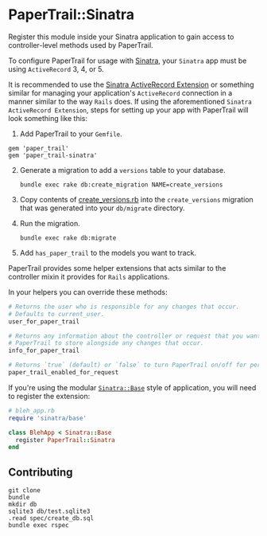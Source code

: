 # PaperTrail::Sinatra

Register this module inside your Sinatra application to gain access to
controller-level methods used by PaperTrail.

To configure PaperTrail for usage with [Sinatra][1], your `Sinatra` app must be
using `ActiveRecord` 3, 4, or 5.

It is recommended to use the
[Sinatra ActiveRecord Extension][2] or something similar for managing your
application's `ActiveRecord` connection in a manner similar to the way `Rails`
does. If using the aforementioned `Sinatra ActiveRecord Extension`, steps for
setting up your app with PaperTrail will look something like this:

1. Add PaperTrail to your `Gemfile`.

```
gem 'paper_trail'
gem 'paper_trail-sinatra'
```

2. Generate a migration to add a `versions` table to your database.

    `bundle exec rake db:create_migration NAME=create_versions`

3. Copy contents of [create_versions.rb][3]
into the `create_versions` migration that was generated into your `db/migrate` directory.

4. Run the migration.

    `bundle exec rake db:migrate`

5. Add `has_paper_trail` to the models you want to track.

PaperTrail provides some helper extensions that acts similar to the controller mixin
it provides for `Rails` applications.

In your helpers you can override these methods:

```ruby
# Returns the user who is responsible for any changes that occur.
# Defaults to current_user.
user_for_paper_trail

# Returns any information about the controller or request that you want
# PaperTrail to store alongside any changes that occur.
info_for_paper_trail

# Returns `true` (default) or `false` to turn PaperTrail on/off for per request.
paper_trail_enabled_for_request
```

If you're using the modular [`Sinatra::Base`][4] style of application, you will
need to register the extension:

```ruby
# bleh_app.rb
require 'sinatra/base'

class BlehApp < Sinatra::Base
  register PaperTrail::Sinatra
end
```

## Contributing

```
git clone
bundle
mkdir db
sqlite3 db/test.sqlite3
.read spec/create_db.sql
bundle exec rspec
```

[1]: http://www.sinatrarb.com
[2]: https://github.com/janko-m/sinatra-activerecord
[3]: https://raw.github.com/airblade/paper_trail/master/lib/generators/paper_trail/templates/create_versions.rb
[4]: http://www.sinatrarb.com/intro.html#Modular%20vs.%20Classic%20Style

